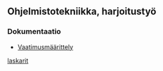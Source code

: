 ## Ohjelmistotekniikka, harjoitustyö

### Dokumentaatio
- [Vaatimusmäärittely](https://github.com/sakorh/ot-harjoitustyo/blob/master/dokumentaatio/vaatimusmaarittely.md)

[laskarit](https://github.com/sakorh/ot-harjoitustyo/tree/master/laskarit)
